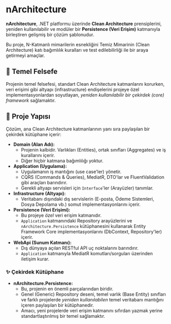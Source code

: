# nArchitecture

**nArchitecture**, .NET platformu üzerinde **Clean Architecture** prensiplerini, yeniden kullanılabilir ve modüler bir **Persistence (Veri Erişim)** katmanıyla birleştiren gelişmiş bir çözüm şablonudur.

Bu proje, N-Katmanlı mimarilerin esnekliğini Temiz Mimarinin (Clean Architecture) katı bağımlılık kuralları ve test edilebilirliği ile bir araya getirmeyi amaçlar.

## 🚀 Temel Felsefe

Projenin temel felsefesi, standart Clean Architecture katmanlarını korurken, veri erişimi gibi altyapı (infrastructure) endişelerini projeye özel implementasyonlardan soyutlayan, *yeniden kullanılabilir bir çekirdek (core) framework* sağlamaktır.

## 📂 Proje Yapısı

Çözüm, ana Clean Architecture katmanlarının yanı sıra paylaşılan bir çekirdek kütüphane içerir:

* **Domain (Alan Adı):**
    * Projenin kalbidir. Varlıkları (Entities), ortak sınıfları (Aggregates) ve iş kurallarını içerir.
    * Diğer hiçbir katmana bağımlılığı yoktur.
* **Application (Uygulama):**
    * Uygulamanın iş mantığını (use case'ler) yönetir.
    * CQRS (Commands & Queries), MediatR, DTO'lar ve FluentValidation gibi araçları barındırır.
    * Gerekli altyapı servisleri için `Interface`'ler (Arayüzler) tanımlar.
* **Infrastructure (Altyapı):**
    * Veritabanı dışındaki dış servislerin (E-posta, Ödeme Sistemleri, Dosya Depolama vb.) somut implementasyonlarını içerir.
* **Persistence (Veri Erişimi):**
    * Bu projeye *özel* veri erişim katmanıdır.
    * `Application` katmanındaki Repository arayüzlerini ve `nArchitecture.Persistence` kütüphanesini kullanarak Entity Framework Core implementasyonlarını (DbContext, Repository'ler) içerir.
* **WebApi (Sunum Katmanı):**
    * Dış dünyaya açılan RESTful API uç noktalarını barındırır.
    * `Application` katmanıyla MediatR komutları/sorguları üzerinden iletişim kurar.

### ✨ Çekirdek Kütüphane

* **nArchitecture.Persistence:**
    * Bu, projenin en önemli parçalarından biridir.
    * Genel (Generic) Repository deseni, temel varlık (Base Entity) sınıfları ve farklı projelerde *yeniden kullanılabilen* temel veritabanı mantığını içeren paylaşılan bir kütüphanedir.
    * Amacı, yeni projelerde veri erişim katmanını sıfırdan yazmak yerine standartlaştırılmış bir temel sağlamaktır.
